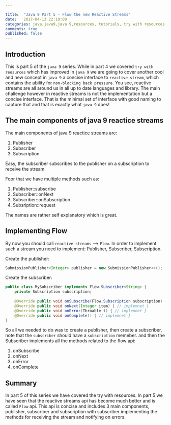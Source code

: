 ```yaml
---

title:  "Java 9 Part 5 - Flow the new Reactive Streams"
date:   2017-04-13 22:18:00
categories: java,java9,java 9,resources, tutorials, try with resources, design patters, software design
comments: true
published: false
---
```


## Introduction

This is part 5 of the `java 9` series.  While in part 4 we covered `try with reosurces` which has improved in `java 9` we are going to cover another cool and new concept in `java 9` a concise interface to `reactive stream`, which contains the ability for `non-blocking back pressure`.  You see, reactive streams are all around us in all up to date languages and library.  The main challenge however in reactive streams is not the implementation but a concise interface.  That is the minimal set of interface with good naming to capture that and that is exactly what `java 9` does!

## The main components of java 9 reactice streams

The main components of java 9 reactice streams are:

1. Publisher
1. Subscriber
1. Subscription

Easy, the subscriber subscribes to the publisher on a subscription to receive the stream.

Fopr that we have multiple methods such as:

1. Publisher::subscribe
1. Subscriber::onNext
1. Subscriber::onSubscription
1. Subsription::request

The names are rather self explanatory which is great.

## Implementing Flow

By now you should call `reactive streams` --> `Flow`.  In order to implement such a stream you need to implement: Publisher, Subscriber, Subscription.

Create the publisher:

```java
SubmissionPublisher<Integer> publisher = new SubmissionPublisher<>();
```

Create the subscriber:

```java
public class MySubscriber implements Flow.Subscriber<String> {
    private Subscription subscription;
    
    @Override public void onSubscribe(Flow.Subscription subscription) { // implemnet }
    @Override public void onNext(Integer item) { // implemnet }
    @Override public void onError(Throable t) { // implemnet }
    @Override public void onComplete() { // implemnet }
}
```

So all we needed to do was to create a publisher, then create a subscriber, note that the `subscriber` should have a `subscription` memeber.  and then the Subscriber implements all the methods related to the flow api:

1. onSubscribe
1. onNext
1. onError
1. onComplete



## Summary

In part 5 of this series we have covered the try with resources.  In part 5 we have seen that the reactive streams api has become much better and is called `Flow` api.  This api is concise and includes 3 main components, publisher, subscriber and subscription with subscriber implementing the methods for receiving the stream and notifying on errors.